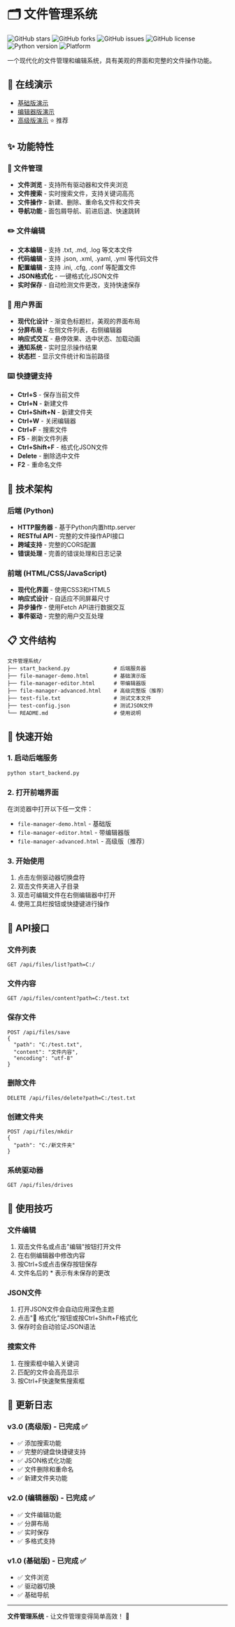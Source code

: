# 🗂️ 文件管理系统

![GitHub stars](https://img.shields.io/github/stars/YOUR_USERNAME/file-manager-system?style=flat-square)
![GitHub forks](https://img.shields.io/github/forks/YOUR_USERNAME/file-manager-system?style=flat-square)
![GitHub issues](https://img.shields.io/github/issues/YOUR_USERNAME/file-manager-system?style=flat-square)
![GitHub license](https://img.shields.io/github/license/YOUR_USERNAME/file-manager-system?style=flat-square)
![Python version](https://img.shields.io/badge/python-3.7+-blue?style=flat-square)
![Platform](https://img.shields.io/badge/platform-Windows%20%7C%20macOS%20%7C%20Linux-lightgrey?style=flat-square)

一个现代化的文件管理和编辑系统，具有美观的界面和完整的文件操作功能。

## 🌟 在线演示

- [基础版演示](https://your-username.github.io/file-manager-system/file-manager-demo.html)
- [编辑器版演示](https://your-username.github.io/file-manager-system/file-manager-editor.html)
- [高级版演示](https://your-username.github.io/file-manager-system/file-manager-advanced.html) ⭐ 推荐

## ✨ 功能特性

### 📁 文件管理
- **文件浏览** - 支持所有驱动器和文件夹浏览
- **文件搜索** - 实时搜索文件，支持关键词高亮
- **文件操作** - 新建、删除、重命名文件和文件夹
- **导航功能** - 面包屑导航、前进后退、快速跳转

### ✏️ 文件编辑
- **文本编辑** - 支持 .txt, .md, .log 等文本文件
- **代码编辑** - 支持 .json, .xml, .yaml, .yml 等代码文件
- **配置编辑** - 支持 .ini, .cfg, .conf 等配置文件
- **JSON格式化** - 一键格式化JSON文件
- **实时保存** - 自动检测文件更改，支持快速保存

### 🎨 用户界面
- **现代化设计** - 渐变色标题栏，美观的界面布局
- **分屏布局** - 左侧文件列表，右侧编辑器
- **响应式交互** - 悬停效果、选中状态、加载动画
- **通知系统** - 实时显示操作结果
- **状态栏** - 显示文件统计和当前路径

### ⌨️ 快捷键支持
- **Ctrl+S** - 保存当前文件
- **Ctrl+N** - 新建文件
- **Ctrl+Shift+N** - 新建文件夹
- **Ctrl+W** - 关闭编辑器
- **Ctrl+F** - 搜索文件
- **F5** - 刷新文件列表
- **Ctrl+Shift+F** - 格式化JSON文件
- **Delete** - 删除选中文件
- **F2** - 重命名文件

## 🔧 技术架构

### 后端 (Python)
- **HTTP服务器** - 基于Python内置http.server
- **RESTful API** - 完整的文件操作API接口
- **跨域支持** - 完整的CORS配置
- **错误处理** - 完善的错误处理和日志记录

### 前端 (HTML/CSS/JavaScript)
- **现代化界面** - 使用CSS3和HTML5
- **响应式设计** - 自适应不同屏幕尺寸
- **异步操作** - 使用Fetch API进行数据交互
- **事件驱动** - 完整的用户交互处理

## 📋 文件结构

```
文件管理系统/
├── start_backend.py              # 后端服务器
├── file-manager-demo.html        # 基础演示版
├── file-manager-editor.html      # 带编辑器版
├── file-manager-advanced.html    # 高级完整版（推荐）
├── test-file.txt                 # 测试文本文件
├── test-config.json              # 测试JSON文件
└── README.md                     # 使用说明
```

## 🚀 快速开始

### 1. 启动后端服务
```bash
python start_backend.py
```

### 2. 打开前端界面
在浏览器中打开以下任一文件：
- `file-manager-demo.html` - 基础版
- `file-manager-editor.html` - 带编辑器版
- `file-manager-advanced.html` - 高级版（推荐）

### 3. 开始使用
1. 点击左侧驱动器切换盘符
2. 双击文件夹进入子目录
3. 双击可编辑文件在右侧编辑器中打开
4. 使用工具栏按钮或快捷键进行操作

## 📖 API接口

### 文件列表
```
GET /api/files/list?path=C:/
```

### 文件内容
```
GET /api/files/content?path=C:/test.txt
```

### 保存文件
```
POST /api/files/save
{
  "path": "C:/test.txt",
  "content": "文件内容",
  "encoding": "utf-8"
}
```

### 删除文件
```
DELETE /api/files/delete?path=C:/test.txt
```

### 创建文件夹
```
POST /api/files/mkdir
{
  "path": "C:/新文件夹"
}
```

### 系统驱动器
```
GET /api/files/drives
```

## 🎯 使用技巧

### 文件编辑
1. 双击文件名或点击"编辑"按钮打开文件
2. 在右侧编辑器中修改内容
3. 按Ctrl+S或点击保存按钮保存
4. 文件名后的 * 表示有未保存的更改

### JSON文件
1. 打开JSON文件会自动应用深色主题
2. 点击"🎨 格式化"按钮或按Ctrl+Shift+F格式化
3. 保存时会自动验证JSON语法

### 搜索文件
1. 在搜索框中输入关键词
2. 匹配的文件会高亮显示
3. 按Ctrl+F快速聚焦搜索框

## 📝 更新日志

### v3.0 (高级版) - 已完成 ✅
- ✅ 添加搜索功能
- ✅ 完整的键盘快捷键支持
- ✅ JSON格式化功能
- ✅ 文件删除和重命名
- ✅ 新建文件夹功能

### v2.0 (编辑器版) - 已完成 ✅
- ✅ 文件编辑功能
- ✅ 分屏布局
- ✅ 实时保存
- ✅ 多格式支持

### v1.0 (基础版) - 已完成 ✅
- ✅ 文件浏览
- ✅ 驱动器切换
- ✅ 基础导航

---

**文件管理系统** - 让文件管理变得简单高效！ 🚀
